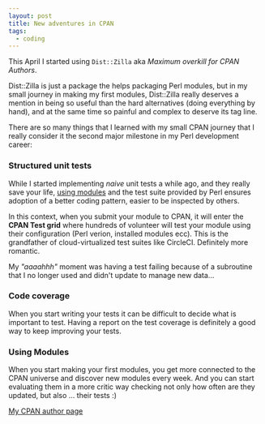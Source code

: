```yaml
---
layout: post
title: New adventures in CPAN
tags:
  - coding
---
```


This April I started using `Dist::Zilla` aka _Maximum overkill for CPAN Authors_.

Dist::Zilla is just a package the helps packaging Perl modules, but in my small
journey in making my first modules, Dist::Zilla really deserves a mention in being
so useful than the hard alternatives (doing everything by hand), and at the same
time so painful and complex to deserve its tag line.

There are so many things that I learned with my small CPAN journey that I really
consider it the second major milestone in my Perl development career:

### Structured unit tests

While I started implementing _naive_ unit tests a while ago, and they really save your life,
[using modules](http://www.jmdeldin.com/bioinf/testing/index.html)
 and the test suite provided by Perl ensures adoption of a better
coding pattern, easier to be inspected by others.

In this context, when you submit your module to CPAN, it will enter the **CPAN Test grid**
where hundreds of volunteer will test your module using their configuration (Perl verion,
installed modules ecc). This is the grandfather of cloud-virtualized test suites like
CircleCI. Definitely more romantic.

My _"aaaahhh"_ moment was having a test failing because of a subroutine that I no longer used
and didn't update to manage new data...

### Code coverage

When you start writing your tests it can be difficult to decide what is important to test.
Having a report on the test coverage is definitely a good way to keep improving your
tests.

### Using Modules

When you start making your first modules, you get more connected to the CPAN universe and
discover new modules every week. And you can start evaluating them in a more critic way
checking not only how often are they updated, but also ... their tests :)

[My CPAN author page](https://metacpan.org/author/PROCH?sort=[[3,1]])
